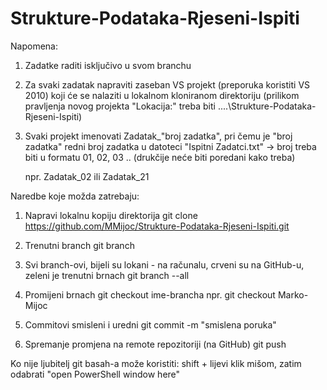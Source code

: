 # Strukture-Podataka-Rjeseni-Ispiti

Napomena:
1. Zadatke raditi isključivo u svom branchu
2. Za svaki zadatak napraviti zaseban VS projekt (preporuka koristiti VS 2010) koji će se nalaziti u lokalnom kloniranom direktoriju (prilikom pravljenja novog projekta "Lokacija:" treba biti ....\Strukture-Podataka-Rjeseni-Ispiti\)
3. Svaki projekt imenovati Zadatak_"broj zadatka", pri čemu je "broj zadatka" redni broj zadatka u datoteci "Ispitni Zadatci.txt" -> broj treba biti u formatu 01, 02, 03 .. (drukčije neće biti poredani kako treba)

	npr. Zadatak_02
	ili  Zadatak_21

Naredbe koje možda zatrebaju:

1. Napravi lokalnu kopiju direktorija
git clone https://github.com/MMijoc/Strukture-Podataka-Rjeseni-Ispiti.git

2. Trenutni branch
git branch

3. Svi branch-ovi, bijeli su lokani - na računalu, crveni su na GitHub-u, zeleni je trenutni brnach
git branch --all

4. Promijeni brnach
git checkout ime-brancha
npr. git checkout Marko-Mijoc

5. Commitovi smisleni i uredni
git commit -m "smislena poruka"

6. Spremanje promjena na remote repozitoriji (na GitHub)
git push

Ko nije ljubitelj git basah-a može koristiti: shift + lijevi klik mišom, zatim odabrati "open PowerShell window here"
